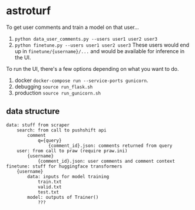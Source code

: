 # astroturf
To get user comments and train a model on that user...
1. `python data_user_comments.py --users user1 user2 user3`
2. `python finetune.py --users user1 user2 user3`
These users would end up in `finetune/{username}/...` and would be available for inference in the UI.

To run the UI, there's a few options depending on what you want to do.
1. docker `docker-compose run --service-ports gunicorn`.
2. debugging `source run_flask.sh`
3. production `source run_gunicorn.sh`

## data structure
```
data: stuff from scraper
    search: from call to pushshift api
        comment
            q={query}
                {comment_id}.json: comments returned from query
    user: from call to praw (require praw.ini)
        {username}
            {comment_id}.json: user comments and comment context
finetune: stuff for huggingface transformers
    {username}
        data: inputs for model training
            train.txt
            valid.txt
            test.txt
        model: outputs of Trainer()
            ???
```